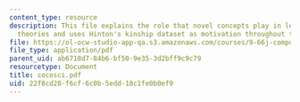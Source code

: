 ```yaml
---
content_type: resource
description: This file explains the role that novel concepts play in learning good
  theories and uses Hinton's kinship dataset as motivation throughout the file.
file: https://ol-ocw-studio-app-qa.s3.amazonaws.com/courses/9-66j-computational-cognitive-science-fall-2004/22f8cd28f6cf6c0b5edd18c1fe0b0ef9_cocosci.pdf
file_type: application/pdf
parent_uid: ab6718d7-84b6-bf50-9e35-3d2bff9c9c79
resourcetype: Document
title: cocosci.pdf
uid: 22f8cd28-f6cf-6c0b-5edd-18c1fe0b0ef9
---
```

